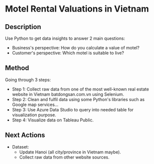 # Motel Rental Valuations in Vietnam
## Description
Use Python to get data insights to answer 2 main questions:
- Business's perspective: How do you calculate a value of motel?
- Customer's perspective: Which motel is suitable to live?

## Method
Going through 3 steps:
- Step 1: Collect raw data from one of the most well-known real estate website in Vietnam batdongsan.com.vn using Selenium.
- Step 2: Clean and fulfil data using some Python's libraries such as Google map services...
- Step 3: Use Azure Data Studio to query into needed table for visualization purpose.
- Step 4: Visualize data on Tableau Public.

## Next Actions
- Dataset:
  - Update Hanoi (all city/province in Vietnam maybe).
  - Collect raw data from other website sources.
